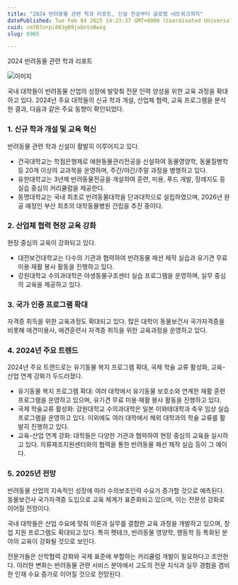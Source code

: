 ```yaml
---
title: "2024 반려동물 관련 학과 리포트, 신설 전공부터 글로벌 네트워크까지"
datePublished: Tue Feb 04 2025 14:23:37 GMT+0000 (Coordinated Universal Time)
cuid: cm707orpi003g09jobnto0wxg
slug: 6965

---
```



2024 반려동물 관련 학과 리포트

![이미지](https://blog.kakaocdn.net/dn/8wHwv/btsL6oNZpjZ/wwQRMrQofhtRotZHeeEghK/img.jpg)

국내 대학들이 반려동물 산업의 성장에 발맞춰 전문 인력 양성을 위한 교육 과정을 확대하고 있다. 2024년 주요 대학들의 신규 학과 개설, 산업체 협력, 교육 프로그램을 분석한 결과, 다음과 같은 주요 동향이 확인되었다.

### 1. 신규 학과 개설 및 교육 혁신

반려동물 관련 학과 신설이 활발히 이루어지고 있다.

- 건국대학교는 학점은행제로 애완동물관리전공을 신설하여 동물영양학, 동물질병학 등 20개 이상의 교과목을 운영하며, 주간/야간/주말 과정을 병행하고 있다.
- 유한대학교는 3년제 반려동물전공을 개설하여 훈련, 미용, 푸드 개발, 장례지도 등 실습 중심의 커리큘럼을 제공한다.
- 동명대학교는 국내 최초로 반려동물대학을 단과대학으로 설립하였으며, 2026년 완공 예정인 부산 최초의 대학동물병원 건립을 추진 중이다.

### 2. 산업체 협력 현장 교육 강화

현장 중심의 교육이 강화되고 있다.

- 대전보건대학교는 다수의 기관과 협력하여 반려동물 패션 제작 실습과 유기견 무료 미용·재활 봉사 활동을 진행하고 있다.
- 강원대학교 수의과대학은 야생동물구조센터 실습 프로그램을 운영하며, 실무 중심의 교육을 제공하고 있다.

### 3. 국가 인증 프로그램 확대

자격증 취득을 위한 교육과정도 확대되고 있다. 많은 대학이 동물보건사 국가자격증을 비롯해 애견미용사, 애견훈련사 자격증 취득을 위한 교육과정을 운영하고 있다.

### 4. 2024년 주요 트렌드

2024년 주요 트렌드로는 유기동물 복지 프로그램 확대, 국제 학술 교류 활성화, 교육-산업 연계 강화가 두드러졌다.

- 유기동물 복지 프로그램 확대: 여러 대학에서 유기동물 보호소와 연계한 재활 훈련 프로그램을 운영하고 있으며, 유기견 무료 미용·재활 봉사 활동을 진행하고 있다.
- 국제 학술교류 활성화: 강원대학교 수의과대학은 일본 이와테대학과 축우 임상 실습 프로그램을 운영하고 있다. 이외에도 여러 대학에서 해외 대학과의 학술 교류를 활발히 진행하고 있다.
- 교육-산업 연계 강화: 대학들은 다양한 기관과 협력하여 현장 중심의 교육을 실시하고 있다. 의류제조지원센터와의 협력을 통한 반려동물 패션 제작 실습 등이 그 예이다.

### 5. 2025년 전망

반려동물 산업의 지속적인 성장에 따라 수의보조인력 수요가 증가할 것으로 예측된다. 동물보건사 국가자격증 도입으로 교육 체계가 표준화되고 있으며, 이는 전문성 강화로 이어질 전망이다.

국내 대학들은 산업 수요에 맞춰 이론과 실무를 결합한 교육 과정을 개발하고 있으며, 창업 지원 프로그램도 확대되고 있다. 특히 펫테크, 반려동물 영양학, 행동학 등 특화된 분야의 교육이 강화될 것으로 보인다.

전문가들은 산학협력 강화와 국제 표준에 부합하는 커리큘럼 개발이 필요하다고 조언한다. 이러한 변화는 반려동물 관련 서비스 분야에서 고도의 전문 지식과 실무 경험을 겸비한 인재 수요 증가로 이어질 것으로 전망된다.